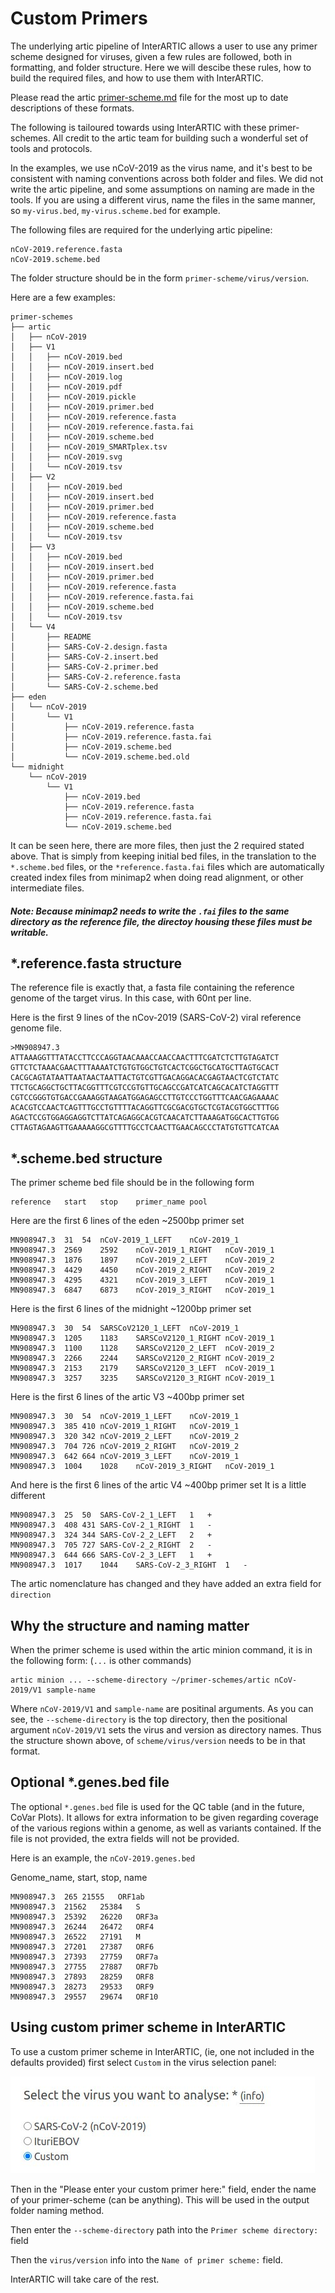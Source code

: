 # Custom Primers

The underlying artic pipeline of InterARTIC allows a user to use any primer scheme designed for viruses, given a few rules are followed, both in formatting, and folder structure. Here we will descibe these rules, how to build the required files, and how to use them with InterARTIC.

Please read the artic [primer-scheme.md](https://github.com/artic-network/fieldbioinformatics/blob/master/docs/primer-schemes.md) file for the most up to date descriptions of these formats.

The following is tailoured towards using InterARTIC with these primer-schemes. All credit to the artic team for building such a wonderful set of tools and protocols.

In the examples, we use nCoV-2019 as the virus name, and it's best to be consistent with naming conventions across both folder and files. We did not write the artic pipeline, and some assumptions on naming are made in the tools. If you are using a different virus, name the files in the same manner, so `my-virus.bed`, `my-virus.scheme.bed` for example.

The following files are required for the underlying artic pipeline:

```
nCoV-2019.reference.fasta
nCoV-2019.scheme.bed
```

The folder structure should be in the form `primer-scheme/virus/version`.

Here are a few examples:

```
primer-schemes
├── artic
│   ├── nCoV-2019
│   ├── V1
│   │   ├── nCoV-2019.bed
│   │   ├── nCoV-2019.insert.bed
│   │   ├── nCoV-2019.log
│   │   ├── nCoV-2019.pdf
│   │   ├── nCoV-2019.pickle
│   │   ├── nCoV-2019.primer.bed
│   │   ├── nCoV-2019.reference.fasta
│   │   ├── nCoV-2019.reference.fasta.fai
│   │   ├── nCoV-2019.scheme.bed
│   │   ├── nCoV-2019_SMARTplex.tsv
│   │   ├── nCoV-2019.svg
│   │   └── nCoV-2019.tsv
│   ├── V2
│   │   ├── nCoV-2019.bed
│   │   ├── nCoV-2019.insert.bed
│   │   ├── nCoV-2019.primer.bed
│   │   ├── nCoV-2019.reference.fasta
│   │   ├── nCoV-2019.scheme.bed
│   │   └── nCoV-2019.tsv
│   ├── V3
│   │   ├── nCoV-2019.bed
│   │   ├── nCoV-2019.insert.bed
│   │   ├── nCoV-2019.primer.bed
│   │   ├── nCoV-2019.reference.fasta
│   │   ├── nCoV-2019.reference.fasta.fai
│   │   ├── nCoV-2019.scheme.bed
│   │   └── nCoV-2019.tsv
│   └── V4
│       ├── README
│       ├── SARS-CoV-2.design.fasta
│       ├── SARS-CoV-2.insert.bed
│       ├── SARS-CoV-2.primer.bed
│       ├── SARS-CoV-2.reference.fasta
│       └── SARS-CoV-2.scheme.bed
├── eden
│   └── nCoV-2019
│       └── V1
│           ├── nCoV-2019.reference.fasta
│           ├── nCoV-2019.reference.fasta.fai
│           ├── nCoV-2019.scheme.bed
│           └── nCoV-2019.scheme.bed.old
└── midnight
    └── nCoV-2019
        └── V1
            ├── nCoV-2019.bed
            ├── nCoV-2019.reference.fasta
            ├── nCoV-2019.reference.fasta.fai
            └── nCoV-2019.scheme.bed
```

It can be seen here, there are more files, then just the 2 required stated above. That is simply from keeping initial bed files, in the translation to the `*.scheme.bed` files, or the `*reference.fasta.fai` files which are automatically created index files from minimap2 when doing read alignment, or other intermediate files.

##### Note: Because minimap2 needs to write the `.fai` files to the same directory as the reference file, the directoy housing these files must be writable.


## \*.reference.fasta structure

The reference file is exactly that, a fasta file containing the reference genome of the target virus. In this case, with 60nt per line.

Here is the first 9 lines of the nCov-2019 (SARS-CoV-2) viral reference genome file.

```
>MN908947.3
ATTAAAGGTTTATACCTTCCCAGGTAACAAACCAACCAACTTTCGATCTCTTGTAGATCT
GTTCTCTAAACGAACTTTAAAATCTGTGTGGCTGTCACTCGGCTGCATGCTTAGTGCACT
CACGCAGTATAATTAATAACTAATTACTGTCGTTGACAGGACACGAGTAACTCGTCTATC
TTCTGCAGGCTGCTTACGGTTTCGTCCGTGTTGCAGCCGATCATCAGCACATCTAGGTTT
CGTCCGGGTGTGACCGAAAGGTAAGATGGAGAGCCTTGTCCCTGGTTTCAACGAGAAAAC
ACACGTCCAACTCAGTTTGCCTGTTTTACAGGTTCGCGACGTGCTCGTACGTGGCTTTGG
AGACTCCGTGGAGGAGGTCTTATCAGAGGCACGTCAACATCTTAAAGATGGCACTTGTGG
CTTAGTAGAAGTTGAAAAAGGCGTTTTGCCTCAACTTGAACAGCCCTATGTGTTCATCAA
```

## \*.scheme.bed structure

The primer scheme bed file should be in the following form

```
reference	start	stop	primer_name	pool
```

Here are the first 6 lines of the eden ~2500bp primer set

```
MN908947.3	31	54	nCoV-2019_1_LEFT	nCoV-2019_1
MN908947.3	2569	2592	nCoV-2019_1_RIGHT	nCoV-2019_1
MN908947.3	1876	1897	nCoV-2019_2_LEFT	nCoV-2019_2
MN908947.3	4429	4450	nCoV-2019_2_RIGHT	nCoV-2019_2
MN908947.3	4295	4321	nCoV-2019_3_LEFT	nCoV-2019_1
MN908947.3	6847	6873	nCoV-2019_3_RIGHT	nCoV-2019_1
```

Here is the first 6 lines of the midnight ~1200bp primer set

```
MN908947.3	30	54	SARSCoV2120_1_LEFT	nCoV-2019_1
MN908947.3	1205	1183	SARSCoV2120_1_RIGHT	nCoV-2019_1
MN908947.3	1100	1128	SARSCoV2120_2_LEFT	nCoV-2019_2
MN908947.3	2266	2244	SARSCoV2120_2_RIGHT	nCoV-2019_2
MN908947.3	2153	2179	SARSCoV2120_3_LEFT	nCoV-2019_1
MN908947.3	3257	3235	SARSCoV2120_3_RIGHT	nCoV-2019_1
```

Here is the first 6 lines of the artic V3 ~400bp primer set

```
MN908947.3	30	54	nCoV-2019_1_LEFT	nCoV-2019_1
MN908947.3	385	410	nCoV-2019_1_RIGHT	nCoV-2019_1
MN908947.3	320	342	nCoV-2019_2_LEFT	nCoV-2019_2
MN908947.3	704	726	nCoV-2019_2_RIGHT	nCoV-2019_2
MN908947.3	642	664	nCoV-2019_3_LEFT	nCoV-2019_1
MN908947.3	1004	1028	nCoV-2019_3_RIGHT	nCoV-2019_1
```

And here is the first 6 lines of the artic V4 ~400bp primer set
It is a little different

```
MN908947.3	25	50	SARS-CoV-2_1_LEFT	1	+
MN908947.3	408	431	SARS-CoV-2_1_RIGHT	1	-
MN908947.3	324	344	SARS-CoV-2_2_LEFT	2	+
MN908947.3	705	727	SARS-CoV-2_2_RIGHT	2	-
MN908947.3	644	666	SARS-CoV-2_3_LEFT	1	+
MN908947.3	1017	1044	SARS-CoV-2_3_RIGHT	1	-
```

The artic nomenclature has changed and they have added an extra field for `direction`


## Why the structure and naming matter

When the primer scheme is used within the artic minion command, it is in the following form: (`...` is other commands)

```
artic minion ... --scheme-directory ~/primer-schemes/artic nCoV-2019/V1 sample-name
```

Where `nCoV-2019/V1` and  `sample-name` are positinal arguments.
As you can see, the `--scheme-directory` is the top directory, then the positional argument `nCoV-2019/V1` sets the virus and version as directory names. Thus the structure shown above, of `scheme/virus/version` needs to be in that format.

## Optional \*.genes.bed file

The optional `*.genes.bed` file is used for the QC table (and in the future, CoVar Plots). It allows for extra information to be given regarding coverage of the various regions within a genome, as well as variants contained. If the file is not provided, the extra fields will not be provided.

Here is an example, the `nCoV-2019.genes.bed`

Genome_name, start, stop, name

```
MN908947.3	265	21555	ORF1ab
MN908947.3	21562	25384	S
MN908947.3	25392	26220	ORF3a
MN908947.3	26244	26472	ORF4
MN908947.3	26522	27191	M
MN908947.3	27201	27387	ORF6
MN908947.3	27393	27759	ORF7a
MN908947.3	27755	27887	ORF7b
MN908947.3	27893	28259	ORF8
MN908947.3	28273	29533	ORF9
MN908947.3	29557	29674	ORF10
```

## Using custom primer scheme in InterARTIC

To use a custom primer scheme in InterARTIC, (ie, one not included in the defaults provided) first select `Custom` in the virus selection panel:

![custom selection](custom_1.jpg)


Then in the "Please enter your custom primer here:" field, ender the name of your primer-scheme (can be anything). This will be used in the output folder naming method.

Then enter the `--scheme-directory` path into the `Primer scheme directory: ` field

Then the `virus/version` info into the `Name of primer scheme:` field.

InterARTIC will take care of the rest.
